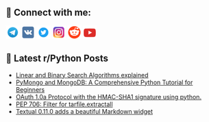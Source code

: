 ## 🔎 Connect with me:
[<img src="https://github.com/bullbesh/bullbesh/blob/main/images/Telegram.png" width="32" height="32" />](https://t.me/bullbesh)
[<img src="https://github.com/bullbesh/bullbesh/blob/main/images/VK.png" width="32" height="32" />](https://vk.com/bullbesh)
[<img src="https://github.com/bullbesh/bullbesh/blob/main/images/Twitter.png" width="32" height="32" />](https://twitter.com/bullbesh1)
[<img src="https://github.com/bullbesh/bullbesh/blob/main/images/Instagram.png" width="32" height="32" />](https://www.instagram.com/bullbesh)
[<img src="https://github.com/bullbesh/bullbesh/blob/main/images/Reddit.png" width="32" height="32" />](https://www.reddit.com/user/bullbesh)
[<img src="https://github.com/bullbesh/bullbesh/blob/main/images/YouTube.png" width="32" height="32" />](https://www.youtube.com/channel/UCtfjRs6uzgq5mfm8S06WTcg)

## 📕 Latest r/Python Posts
<!-- BLOG-POST-LIST:START -->
- [Linear and Binary Search Algorithms explained](https://www.reddit.com/r/Python/comments/112zwuw/linear_and_binary_search_algorithms_explained/)
- [PyMongo and MongoDB: A Comprehensive Python Tutorial for Beginners](https://www.reddit.com/r/Python/comments/112z1gl/pymongo_and_mongodb_a_comprehensive_python/)
- [OAuth 1.0a Protocol with the HMAC-SHA1 signature using python.](https://www.reddit.com/r/Python/comments/112yh2w/oauth_10a_protocol_with_the_hmacsha1_signature/)
- [PEP 706: Filter for tarfile.extractall](https://www.reddit.com/r/Python/comments/112yeou/pep_706_filter_for_tarfileextractall/)
- [Textual 0.11.0 adds a beautiful Markdown widget](https://www.reddit.com/r/Python/comments/112xpuc/textual_0110_adds_a_beautiful_markdown_widget/)
<!-- BLOG-POST-LIST:END -->
